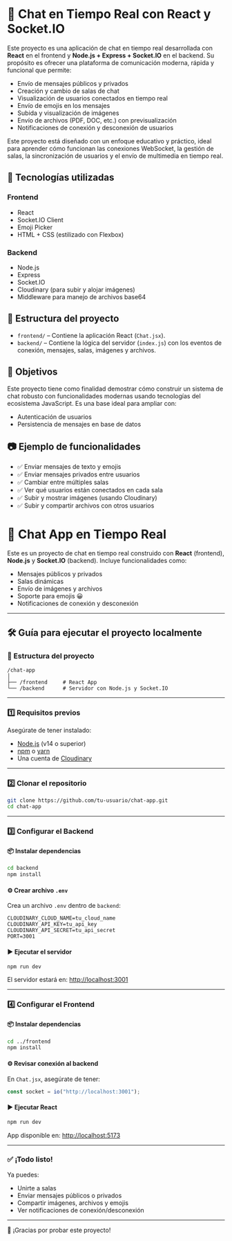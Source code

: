 # 💬 Chat en Tiempo Real con React y Socket.IO

Este proyecto es una aplicación de chat en tiempo real desarrollada con **React** en el frontend y **Node.js + Express + Socket.IO** en el backend. Su propósito es ofrecer una plataforma de comunicación moderna, rápida y funcional que permite:

- Envío de mensajes públicos y privados
- Creación y cambio de salas de chat
- Visualización de usuarios conectados en tiempo real
- Envío de emojis en los mensajes
- Subida y visualización de imágenes
- Envío de archivos (PDF, DOC, etc.) con previsualización
- Notificaciones de conexión y desconexión de usuarios

Este proyecto está diseñado con un enfoque educativo y práctico, ideal para aprender cómo funcionan las conexiones WebSocket, la gestión de salas, la sincronización de usuarios y el envío de multimedia en tiempo real.

## 🚀 Tecnologías utilizadas

### Frontend
- React
- Socket.IO Client
- Emoji Picker
- HTML + CSS (estilizado con Flexbox)

### Backend
- Node.js
- Express
- Socket.IO
- Cloudinary (para subir y alojar imágenes)
- Middleware para manejo de archivos base64

## 📁 Estructura del proyecto

- `frontend/` – Contiene la aplicación React (`Chat.jsx`).
- `backend/` – Contiene la lógica del servidor (`index.js`) con los eventos de conexión, mensajes, salas, imágenes y archivos.

## 📌 Objetivos

Este proyecto tiene como finalidad demostrar cómo construir un sistema de chat robusto con funcionalidades modernas usando tecnologías del ecosistema JavaScript. Es una base ideal para ampliar con:
- Autenticación de usuarios
- Persistencia de mensajes en base de datos


## 📷 Ejemplo de funcionalidades

- ✅ Enviar mensajes de texto y emojis
- ✅ Enviar mensajes privados entre usuarios
- ✅ Cambiar entre múltiples salas
- ✅ Ver qué usuarios están conectados en cada sala
- ✅ Subir y mostrar imágenes (usando Cloudinary)
- ✅ Subir y compartir archivos con otros usuarios


# 💬 Chat App en Tiempo Real

Este es un proyecto de chat en tiempo real construido con **React** (frontend), **Node.js** y **Socket.IO** (backend). Incluye funcionalidades como:
- Mensajes públicos y privados
- Salas dinámicas
- Envío de imágenes y archivos
- Soporte para emojis 😀
- Notificaciones de conexión y desconexión

---

## 🛠️ Guía para ejecutar el proyecto localmente

### 📁 Estructura del proyecto

```
/chat-app
│
├── /frontend     # React App
└── /backend      # Servidor con Node.js y Socket.IO
```

---

### 1️⃣ Requisitos previos

Asegúrate de tener instalado:

- [Node.js](https://nodejs.org/) (v14 o superior)
- [npm](https://www.npmjs.com/) o [yarn](https://yarnpkg.com/)
- Una cuenta de [Cloudinary](https://cloudinary.com/)

---

### 2️⃣ Clonar el repositorio

```bash
git clone https://github.com/tu-usuario/chat-app.git
cd chat-app
```

---

### 3️⃣ Configurar el Backend

#### 📦 Instalar dependencias

```bash
cd backend
npm install
```

#### ⚙️ Crear archivo `.env`

Crea un archivo `.env` dentro de `backend`:

```dotenv
CLOUDINARY_CLOUD_NAME=tu_cloud_name
CLOUDINARY_API_KEY=tu_api_key
CLOUDINARY_API_SECRET=tu_api_secret
PORT=3001
```

#### ▶️ Ejecutar el servidor

```bash
npm run dev
```

El servidor estará en: [http://localhost:3001](http://localhost:3001)

---

### 4️⃣ Configurar el Frontend

#### 📦 Instalar dependencias

```bash
cd ../frontend
npm install
```

#### ⚙️ Revisar conexión al backend

En `Chat.jsx`, asegúrate de tener:

```js
const socket = io("http://localhost:3001");
```

#### ▶️ Ejecutar React

```bash
npm run dev
```

App disponible en: [http://localhost:5173](http://localhost:5173)

---

### ✅ ¡Todo listo!

Ya puedes:
- Unirte a salas
- Enviar mensajes públicos o privados
- Compartir imágenes, archivos y emojis
- Ver notificaciones de conexión/desconexión

---

🎉 ¡Gracias por probar este proyecto!
